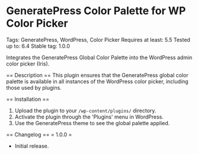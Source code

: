 # GeneratePress Color Palette for WP Color Picker
 Tags: GeneratePress, WordPress, Color Picker
 Requires at least: 5.5
 Tested up to: 6.4
 Stable tag: 1.0.0
 
 Integrates the GeneratePress Global Color Palette into the WordPress admin color picker (Iris).
 
 == Description ==
 This plugin ensures that the GeneratePress global color palette is available in all instances of the WordPress color picker, including those used by plugins.
 
 == Installation ==
 1. Upload the plugin to your `/wp-content/plugins/` directory.
 2. Activate the plugin through the 'Plugins' menu in WordPress.
 3. Use the GeneratePress theme to see the global palette applied.
 
 == Changelog ==
 = 1.0.0 =
 * Initial release.
